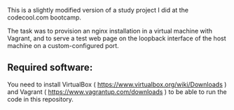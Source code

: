 This is a slightly modified version of a study project I did at the codecool.com bootcamp.

The task was to provision an nginx installation in a virtual machine with Vagrant,
and to serve a test web page on the loopback interface of the host machine on a
custom-configured port.

Required software:
-----------------
You need to install VirtualBox ( https://www.virtualbox.org/wiki/Downloads )
and Vagrant ( https://www.vagrantup.com/downloads ) to be able to run the code
in this repository.
